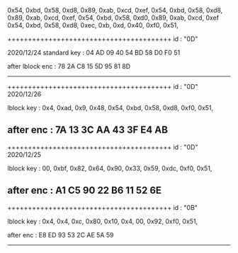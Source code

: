 0x54, 0xbd, 0x58, 0xd8, 0x89, 0xab, 0xcd, 0xef,
0x54, 0xbd, 0x58, 0xd8, 0x89, 0xab, 0xcd, 0xef, 
0x54, 0xbd, 0x58, 0xd0, 0x89, 0xab, 0xcd, 0xef
0x54, 0xbd, 0x58, 0xd8, 0xec, 0xb, 0xd, 0x40, 0xf0, 0x51,


++++++++++++++++++++++++++++++++++++++++
id : "0D"

2020/12/24 standard key :   04 AD 09 40 54 BD 58 D0 F0 51 

after lblock enc : 78 2A C8 15 5D 95 81 8D


--------------------------------------------------------------------

++++++++++++++++++++++++++++++++++++++++
id : "0D"
2020/12/26

lblock key :  0x4, 0xad, 0x9, 0x48, 0x54, 0xbd, 0x58, 0xd8, 0xf0, 0x51,

after enc : 7A 13 3C AA 43 3F E4 AB 
--------------------------------------------------------------------

++++++++++++++++++++++++++++++++++++++++
id : "0D"
2020/12/25

lblock key :  00, 0xbf, 0x82, 0x64, 0x90, 0x33, 0x59, 0xdc, 0xf0, 0x51,

after enc : A1 C5 90 22 B6 11 52 6E 
--------------------------------------------------------------------


++++++++++++++++++++++++++++++++++++++++
id : "0B"

lblock key :  0x4, 0x4, 0xc, 0x80, 0x10, 0x4, 00, 0x92, 0xf0, 0x51,

after enc : E8 ED 93 53 2C AE 5A 59

--------------------------------------------------------------------